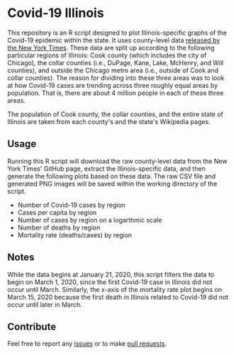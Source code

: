 # Covid-19 Illinois

This repository is an R script designed to plot Illinois-specific graphs of the
Covid-19 epidemic within the state. It uses county-level data [released by the
New York Times](https://github.com/nytimes/covid-19-data). These data are split
up according to the following particular regions of Illinois: Cook county
(which includes the city of Chicago), the collar counties (i.e., DuPage, Kane,
Lake, McHenry, and Will counties), and outside the Chicago metro area (i.e.,
outside of Cook and collar counties). The reason for dividing into these three
areas was to look at how Covid-19 cases are trending across three roughly
equal areas by population. That is, there are about 4 million people in each
of these three areas.

The population of Cook county, the collar counties, and the entire state of
Illinois are taken from each county's and the state's Wikipedia pages.

## Usage

Running this R script will download the raw county-level data from the New York
Times' GitHub page, extract the Illinois-specific data, and then generate the
following plots based on these data. The raw CSV file and generated PNG images
will be saved within the working directory of the script.

* Number of Covid-19 cases by region
* Cases per capita by region
* Number of cases by region on a logarthmic scale
* Number of deaths by region
* Mortality rate (deaths/cases) by region

## Notes

While the data begins at January 21, 2020, this script filters the data to
begin on March 1, 2020, since the first Covid-19 case in Illinois did not occur
until March. Similarly, the x-axis of the mortality rate plot begins on March
15, 2020 because the first death in Illinois related to Covid-19 did not occur
until later in March.

## Contribute

Feel free to report any [issues](/issues) or to make [pull requests](/pulls).

